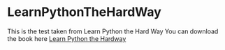 # LearnPythonTheHardWay
This is the test taken from Learn Python the Hard Way
You can download the book here [Learn Python the Hardway](http://learnpythonthehardway.org/)
